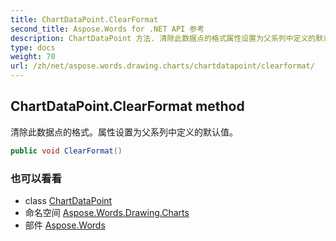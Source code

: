```yaml
---
title: ChartDataPoint.ClearFormat
second_title: Aspose.Words for .NET API 参考
description: ChartDataPoint 方法. 清除此数据点的格式属性设置为父系列中定义的默认值
type: docs
weight: 70
url: /zh/net/aspose.words.drawing.charts/chartdatapoint/clearformat/
---
```

## ChartDataPoint.ClearFormat method

清除此数据点的格式。属性设置为父系列中定义的默认值。

```csharp
public void ClearFormat()
```

### 也可以看看

* class [ChartDataPoint](../)
* 命名空间 [Aspose.Words.Drawing.Charts](../../chartdatapoint/)
* 部件 [Aspose.Words](../../../)


